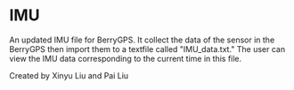 # IMU
An updated IMU file for BerryGPS. It collect the data of the sensor in the BerryGPS then import them to a textfile called "IMU_data.txt." The user can view the IMU data corresponding to the current time in this file.

Created by Xinyu Liu and Pai Liu
